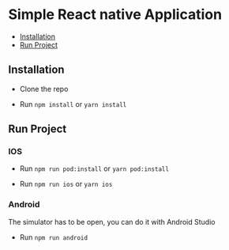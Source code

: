 # Simple React native Application

- [Installation](#installation)
- [Run Project](#run-project)

## Installation

- Clone the repo

- Run `npm install` or `yarn install`

## Run Project

### IOS

- Run `npm run pod:install` or `yarn pod:install`

- Run `npm run ios` or `yarn ios`

### Android

The simulator has to be open, you can do it
with Android Studio

- Run `npm run android`
